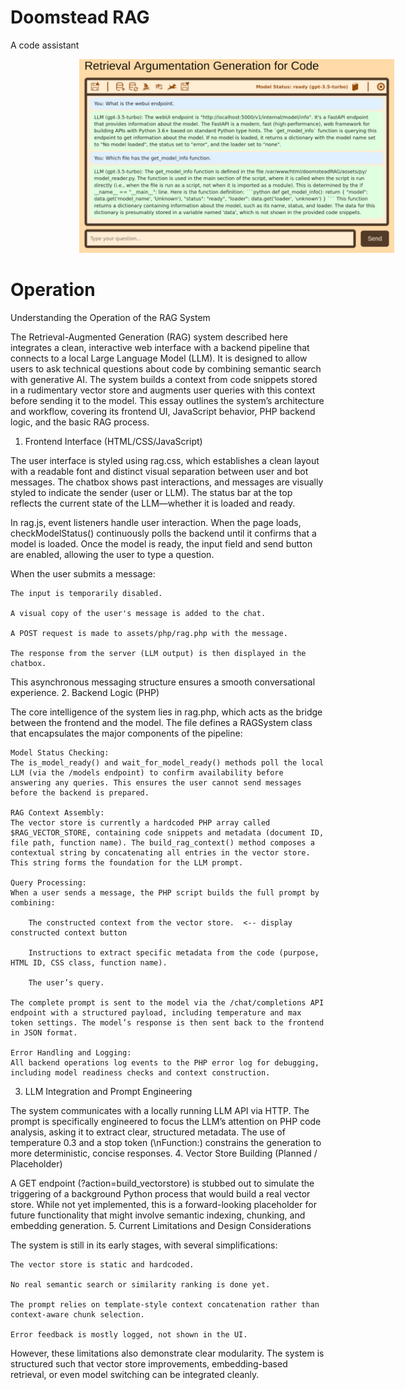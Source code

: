 # Doomstead RAG
A code assistant

<img src="assets/img/bg/gui.png" alt="RAG GUI" width="800" style="margin-left: 110px;">

# Operation

Understanding the Operation of the RAG System

The Retrieval-Augmented Generation (RAG) system described here integrates a clean, interactive web interface with a backend pipeline that connects to a local Large Language Model (LLM). It is designed to allow users to ask technical questions about code by combining semantic search with generative AI. The system builds a context from code snippets stored in a rudimentary vector store and augments user queries with this context before sending it to the model. This essay outlines the system’s architecture and workflow, covering its frontend UI, JavaScript behavior, PHP backend logic, and the basic RAG process.
1. Frontend Interface (HTML/CSS/JavaScript)

The user interface is styled using rag.css, which establishes a clean layout with a readable font and distinct visual separation between user and bot messages. The chatbox shows past interactions, and messages are visually styled to indicate the sender (user or LLM). The status bar at the top reflects the current state of the LLM—whether it is loaded and ready.

In rag.js, event listeners handle user interaction. When the page loads, checkModelStatus() continuously polls the backend until it confirms that a model is loaded. Once the model is ready, the input field and send button are enabled, allowing the user to type a question.

When the user submits a message:

    The input is temporarily disabled.

    A visual copy of the user's message is added to the chat.

    A POST request is made to assets/php/rag.php with the message.

    The response from the server (LLM output) is then displayed in the chatbox.

This asynchronous messaging structure ensures a smooth conversational experience.
2. Backend Logic (PHP)

The core intelligence of the system lies in rag.php, which acts as the bridge between the frontend and the model. The file defines a RAGSystem class that encapsulates the major components of the pipeline:

    Model Status Checking:
    The is_model_ready() and wait_for_model_ready() methods poll the local LLM (via the /models endpoint) to confirm availability before answering any queries. This ensures the user cannot send messages before the backend is prepared.

    RAG Context Assembly:
    The vector store is currently a hardcoded PHP array called $RAG_VECTOR_STORE, containing code snippets and metadata (document ID, file path, function name). The build_rag_context() method composes a contextual string by concatenating all entries in the vector store. This string forms the foundation for the LLM prompt.

    Query Processing:
    When a user sends a message, the PHP script builds the full prompt by combining:

        The constructed context from the vector store.  <-- display constructed context button

        Instructions to extract specific metadata from the code (purpose, HTML ID, CSS class, function name).

        The user’s query.

    The complete prompt is sent to the model via the /chat/completions API endpoint with a structured payload, including temperature and max token settings. The model’s response is then sent back to the frontend in JSON format.

    Error Handling and Logging:
    All backend operations log events to the PHP error log for debugging, including model readiness checks and context construction.

3. LLM Integration and Prompt Engineering

The system communicates with a locally running LLM API via HTTP. The prompt is specifically engineered to focus the LLM’s attention on PHP code analysis, asking it to extract clear, structured metadata. The use of temperature 0.3 and a stop token (\nFunction:) constrains the generation to more deterministic, concise responses.
4. Vector Store Building (Planned / Placeholder)

A GET endpoint (?action=build_vectorstore) is stubbed out to simulate the triggering of a background Python process that would build a real vector store. While not yet implemented, this is a forward-looking placeholder for future functionality that might involve semantic indexing, chunking, and embedding generation.
5. Current Limitations and Design Considerations

The system is still in its early stages, with several simplifications:

    The vector store is static and hardcoded.

    No real semantic search or similarity ranking is done yet.

    The prompt relies on template-style context concatenation rather than context-aware chunk selection.

    Error feedback is mostly logged, not shown in the UI.

However, these limitations also demonstrate clear modularity. The system is structured such that vector store improvements, embedding-based retrieval, or even model switching can be integrated cleanly.
